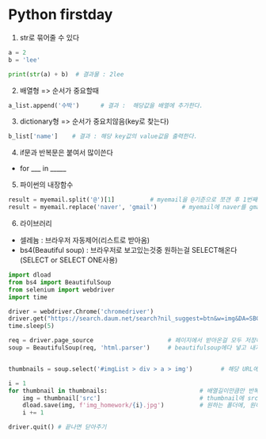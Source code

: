 Python firstday
===============
1. str로 묶어줄 수 있다
```python
a = 2
b = 'lee'

print(str(a) + b)  # 결과물 : 2lee 
```

2. 배열형
 => 순서가 중요할때
```python
a_list.append('수박')      # 결과 :  해당값을 배열에 추가한다.
```

3. dictionary형
 => 순서가 중요치않음(key로 찾는다)
```python
b_list['name']    # 결과 : 해당 key값의 value값을 출력한다.
```
4. if문과 반복문은 붙여서 많이쓴다
  * for ___ in _____
5. 파이썬의 내장함수
```python
result = myemail.split('@')[1]          # myemail을 @기준으로 쪼갠 후 1번째 값만 출력한다
result = myemail.replace('naver', 'gmail')       # myemail에 naver를 gmail로 바꿔준다.
```
6. 라이브러리
  * 셀레늄 : 브라우저 자동제어(리스트로 받아옴)
  * bs4(Beautiful soup) : 브라우저로 보고있는것중 원하는걸 SELECT해온다(SELECT or SELECT ONE사용)

```python
import dload
from bs4 import BeautifulSoup
from selenium import webdriver
import time

driver = webdriver.Chrome('chromedriver')
driver.get("https://search.daum.net/search?nil_suggest=btn&w=img&DA=SBC&q=%EC%9E%A5%EC%9A%B0%EC%98%81")      # 괄호안에는 원하는 URL을 넣는다
time.sleep(5)                                                                                                # 파이썬이 쉬는시간

req = driver.page_source                     # 페이지에서 받아온걸 모두 저장해서 변수에 저장
soup = BeautifulSoup(req, 'html.parser')     # beautifulsoup에다 넣고 내가 원하는부분만 솎아내겠다.


thumbnails = soup.select('#imgList > div > a > img')        # 해당 URL에서 원하는사진에 검사 > COPY SELECTOR로 경로가져오기 / 여러개를 가져올경우 SELECT

i = 1
for thumbnail in thumbnails:                          # 배열길이만큼만 반복되므로, 따로 반복문은 쓰지않는다.(1부터시작해 1씩늘려갈뿐)
    img = thumbnail['src']                            # thumbnail에 src만 가져온다
    dload.save(img, f'img_homework/{i}.jpg')          # 원하는 폴더에, 원하는 폴더명으로 가져온다 (f {} 사용)
    i += 1

driver.quit() # 끝나면 닫아주기
```
